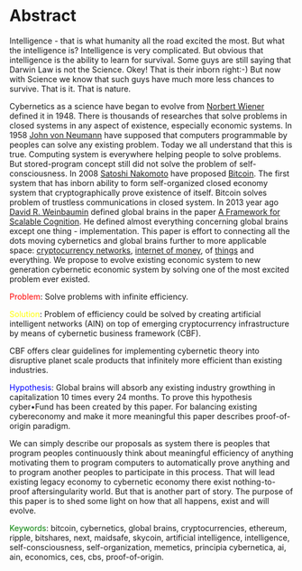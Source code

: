 # Abstract

Intelligence - that is what humanity all the road excited the most. But what the intelligence is? Intelligence is very complicated. But obvious that intelligence is the ability to learn for survival. Some guys are still saying that Darwin Law is not the Science. Okey! That is their inborn right:-) But now with Science we know that such guys have much more less chances to survive. That is it. That is nature.

Cybernetics as a science have began to evolve from [Norbert Wiener](https://en.wikipedia.org/wiki/Norbert_Wiener) defined it in 1948. There is thousands of researches that solve problems in closed systems in any aspect of existence, especially economic systems. In 1958 [John von Neumann](https://en.wikipedia.org/wiki/John_von_Neumann) have supposed that computers programmable by peoples can solve any existing problem. Today we all understand that this is true. Computing system is everywhere helping people to solve problems. But stored-program concept still did not solve the problem of self-consciousness. In 2008 [Satoshi Nakomoto](https://en.wikipedia.org/wiki/Satoshi_Nakamoto) have proposed [Bitcoin](https://bitcoin.org/bitcoin.pdf). The first system that has inborn ability to form self-organized closed economy system that cryptographically prove existence of itself. Bitcoin solves problem of trustless communications in closed system. In 2013 year ago [David R. Weinbaumin](http://be.linkedin.com/in/weaver9) defined global brains in the paper [A Framework for Scalable Cognition](https://fe5f942c-a-62cb3a1a-s-sites.googlegroups.com/site/gbialternative1/A%20framework%20for%20scalable%20cognition.pdf?attachauth=ANoY7coWr4RVENZFIpG0mGHUgOTsJn1IA5hsnReqivEnUphfVKvTX5aeRyns7W74leREGgVeZNbqzlMZyzSocv83y-_ldV2BsdewMEz7yKcOEdoruOVGul1G1fD06KEkXWIuWSF5WwPpi4Qe6YedKMUoxT6bOzE0FTEA4AkaZfbWlGK8OFOkKIP0BhD8NmKnpVsK9p2NME4BBsKIy2vWjFJqdr4D6Rd53ATYZQj8E5lzvmJsK0hKtq3KeUrUIZdezNuHFSIPhlJQ&attredirects=2). He defined almost everything concerning global brains except one thing - implementation. This paper is effort to connecting all the dots moving cybernetics and global brains further to more applicable space: [cryptocurrency networks](https://en.wikipedia.org/wiki/Cryptocurrency), [internet of money](https://en.wikipedia.org/wiki/Internet_of_Things), of [things](https://en.wikipedia.org/wiki/Internet_of_Things) and everything. We propose to evolve existing economic system to new generation cybernetic economic system by solving one of the most excited problem ever existed. 

<span style="color:red">Problem</span>: Solve problems with infinite efficiency.

<span style="color:yellow">Solution</span>: Problem of efficiency could be solved by creating artificial intelligent networks (AIN) on top of emerging cryptocurrency infrastructure by means of cybernetic business framework (CBF).

CBF offers clear guidelines for implementing cybernetic theory into disruptive planet scale products that infinitely more efficient than existing industries.

<span style="color:blue">Hypothesis</span>: Global brains will absorb any existing industry growthing in capitalization 10 times every 24 months. To prove this hypothesis cyber&bull;Fund has been created by this paper. For balancing existing cybereconomy and make it more meaningful this paper describes proof-of-origin paradigm.

We can simply describe our proposals as system there is peoples that program peoples continuously think about meaningful efficiency of anything motivating them to program computers to automatically prove anything and to program another peoples to participate in this process. That will lead existing legacy economy to cybernetic economy there exist nothing-to-proof aftersingularity world. But that is another part of story. The purpose of this paper is to shed some light on how that all happens, exist and will evolve.

<span style="color:green">Keywords</span>: bitcoin, cybernetics, global brains, cryptocurrencies, ethereum, ripple, bitshares, next, maidsafe, skycoin, artificial intelligence, intelligence, self-consciousness, self-organization, memetics, principia cybernetica, ai, ain, economics, ces, cbs, proof-of-origin.